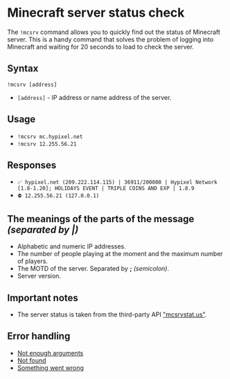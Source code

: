 # Minecraft server status check

The `!mcsrv` command allows you to quickly find out the status of Minecraft server.
This is a handy command that solves the problem of
logging into Minecraft and waiting for 20 seconds to load to check the server.

## Syntax
`!mcsrv [address]`

+ `[address]` - IP address or name address of the server.

## Usage

+ `!mcsrv mc.hypixel.net`
+ `!mcsrv 12.255.56.21`

## Responses

+ `✅ hypixel.net (209.222.114.115) | 36911/200000 | Hypixel Network [1.8-1.20]; HOLIDAYS EVENT | TRIPLE COINS AND EXP | 1.8.9`
+ `⛔ 12.255.56.21 (127.0.0.1)`

## The meanings of the parts of the message *(separated by |)*

+ Alphabetic and numeric IP addresses.
+ The number of people playing at the moment and the maximum number of players.
+ The MOTD of the server. Separated by **;** *(semicolon)*.
+ Server version.


## Important notes

+ The server status is taken from the third-party API ["mcsrvstat.us"](https://mcsrvstat.us).

## Error handling

+ [Not enough arguments](/wiki/errors#0)
+ [Not found](/wiki/errors#12)
+ [Something went wrong](/wiki/errors#127)

